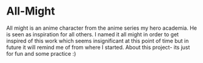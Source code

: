 # All-Might
All might is an anime character from the anime series my hero academia. He is seen as inspiration for all others. I named it all might in order to get inspired of this work which seems insignificant at this point of time but in future it will remind me of from where I started. About this project- its just for fun and some practice :)
